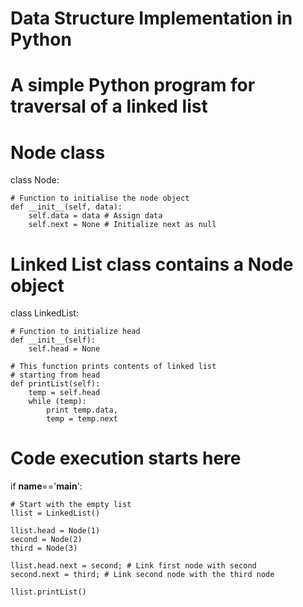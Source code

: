# Data Structure Implementation in Python

# A simple Python program for traversal of a linked list 

# Node class 
class Node: 

	# Function to initialise the node object 
	def __init__(self, data): 
		self.data = data # Assign data 
		self.next = None # Initialize next as null 


# Linked List class contains a Node object 
class LinkedList: 

	# Function to initialize head 
	def __init__(self): 
		self.head = None

	# This function prints contents of linked list 
	# starting from head 
	def printList(self): 
		temp = self.head 
		while (temp): 
			print temp.data, 
			temp = temp.next


# Code execution starts here 
if __name__=='__main__': 

	# Start with the empty list 
	llist = LinkedList() 

	llist.head = Node(1) 
	second = Node(2) 
	third = Node(3) 

	llist.head.next = second; # Link first node with second 
	second.next = third; # Link second node with the third node 

	llist.printList() 

